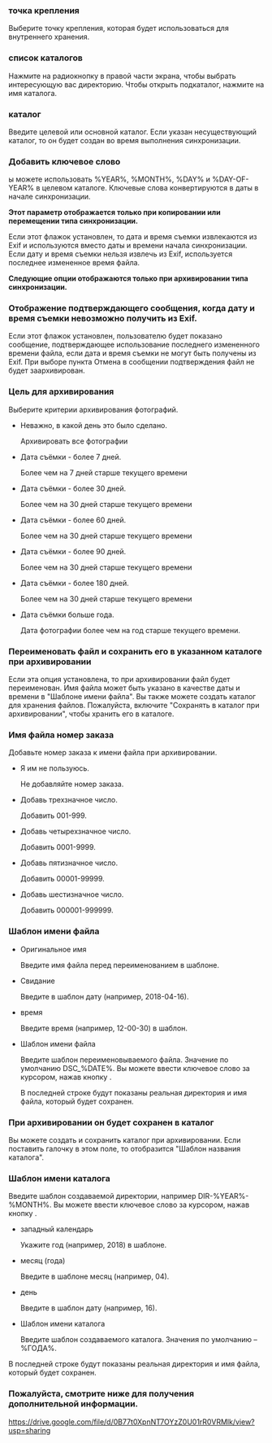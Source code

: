 ### точка крепления

Выберите точку крепления, которая будет использоваться для внутреннего хранения.

 

### список каталогов

Нажмите на радиокнопку в правой части экрана, чтобы выбрать интересующую вас директорию. Чтобы открыть подкаталог, нажмите на имя каталога.

 

### каталог

Введите целевой или основной каталог. Если указан несуществующий каталог, то он будет создан во время выполнения синхронизации.

 

### Добавить ключевое слово

ы можете использовать %YEAR%, %MONTH%, %DAY% и %DAY-OF-YEAR% в целевом каталоге. Ключевые слова конвертируются в даты в начале синхронизации.

 

**Этот параметр отображается только при копировании или перемещении типа синхронизации.**

Если этот флажок установлен, то дата и время съемки извлекаются из Exif и используются вместо даты и времени начала синхронизации. Если дату и время съемки нельзя извлечь из Exif, используется последнее измененное время файла.

 

**Следующие опции отображаются только при архивировании типа синхронизации.**

### Отображение подтверждающего сообщения, когда дату и время съемки невозможно получить из Exif.

Если этот флажок установлен, пользователю будет показано сообщение, подтверждающее использование последнего измененного времени файла, если дата и время съемки не могут быть получены из Exif. При выборе пункта Отмена в сообщении подтверждения файл не будет заархивирован.

 

### Цель для архивирования

Выберите критерии архивирования фотографий.

- Неважно, в какой день это было сделано.

  Архивировать все фотографии

- Дата съёмки - более 7 дней.

  Более чем на 7 дней старше текущего времени

- Дата съёмки - более 30 дней.

  Более чем на 30 дней старше текущего времени

- Дата съёмки - более 60 дней.

  Более чем на 30 дней старше текущего времени

- Дата съёмки - более 90 дней.

  Более чем на 30 дней старше текущего времени

- Дата съёмки - более 180 дней.

  Более чем на 30 дней старше текущего времени

- Дата съёмки больше года.

  Дата фотографии более чем на год старше текущего времени.

 

### Переименовать файл и сохранить его в указанном каталоге при архивировании

Если эта опция установлена, то при архивировании файл будет переименован. Имя файла может быть указано в качестве даты и времени в "Шаблоне имени файла". Вы также можете создать каталог для хранения файлов. Пожалуйста, включите "Сохранять в каталог при архивировании", чтобы хранить его в каталоге.

 

### Имя файла номер заказа

Добавьте номер заказа к имени файла при архивировании.

- Я им не пользуюсь.

  Не добавляйте номер заказа.

- Добавь трехзначное число.

  Добавить 001-999.

- Добавь четырехзначное число.

  Добавить 0001-9999.

- Добавь пятизначное число.

  Добавить 00001-99999.

- Добавь шестизначное число.

  Добавить 000001-999999.

 

### Шаблон имени файла

- Оригинальное имя

  Введите имя файла перед переименованием в шаблоне.

- Свидание

  Введите в шаблон дату (например, 2018-04-16).

- время

  Введите время (например, 12-00-30) в шаблон.

- Шаблон имени файла

  Введите шаблон переименовываемого файла. Значение по умолчанию DSC_%DATE%. Вы можете ввести ключевое слово за курсором, нажав кнопку .

  В последней строке будут показаны реальная директория и имя файла, который будет сохранен.

 

### При архивировании он будет сохранен в каталог

Вы можете создать и сохранить каталог при архивировании. Если поставить галочку в этом поле, то отобразится "Шаблон названия каталога".

 

### Шаблон имени каталога

Введите шаблон создаваемой директории, например DIR-%YEAR%-%MONTH%. Вы можете ввести ключевое слово за курсором, нажав кнопку .

- западный календарь

  Укажите год (например, 2018) в шаблоне.

- месяц (года)

  Введите в шаблоне месяц (например, 04).

- день

  Введите в шаблон дату (например, 16).

- Шаблон имени каталога

  Введите шаблон создаваемого каталога. Значения по умолчанию – %ГОДА%.

В последней строке будут показаны реальная директория и имя файла, который будет сохранен.

 

### Пожалуйста, смотрите ниже для получения дополнительной информации.

https://drive.google.com/file/d/0B77t0XpnNT7OYzZ0U01rR0VRMlk/view?usp=sharing

 
